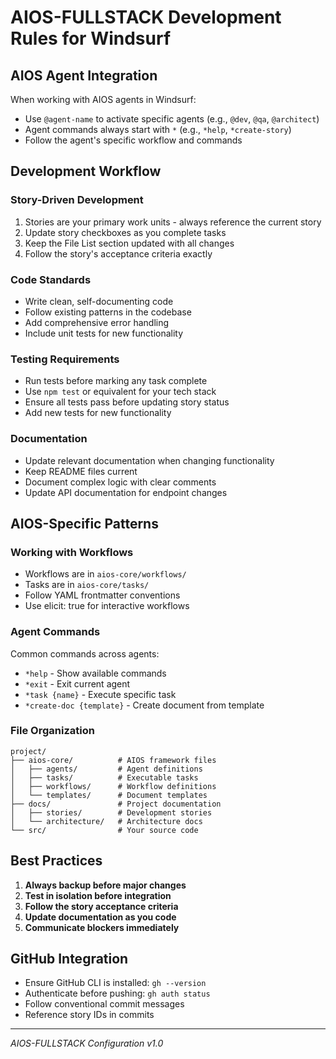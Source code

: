 # AIOS-FULLSTACK Development Rules for Windsurf

## AIOS Agent Integration

When working with AIOS agents in Windsurf:
- Use `@agent-name` to activate specific agents (e.g., `@dev`, `@qa`, `@architect`)
- Agent commands always start with `*` (e.g., `*help`, `*create-story`)
- Follow the agent's specific workflow and commands

## Development Workflow

### Story-Driven Development
1. Stories are your primary work units - always reference the current story
2. Update story checkboxes as you complete tasks
3. Keep the File List section updated with all changes
4. Follow the story's acceptance criteria exactly

### Code Standards
- Write clean, self-documenting code
- Follow existing patterns in the codebase
- Add comprehensive error handling
- Include unit tests for new functionality

### Testing Requirements
- Run tests before marking any task complete
- Use `npm test` or equivalent for your tech stack
- Ensure all tests pass before updating story status
- Add new tests for new functionality

### Documentation
- Update relevant documentation when changing functionality
- Keep README files current
- Document complex logic with clear comments
- Update API documentation for endpoint changes

## AIOS-Specific Patterns

### Working with Workflows
- Workflows are in `aios-core/workflows/`
- Tasks are in `aios-core/tasks/`
- Follow YAML frontmatter conventions
- Use elicit: true for interactive workflows

### Agent Commands
Common commands across agents:
- `*help` - Show available commands
- `*exit` - Exit current agent
- `*task {name}` - Execute specific task
- `*create-doc {template}` - Create document from template

### File Organization
```
project/
├── aios-core/          # AIOS framework files
│   ├── agents/         # Agent definitions
│   ├── tasks/          # Executable tasks
│   ├── workflows/      # Workflow definitions
│   └── templates/      # Document templates
├── docs/               # Project documentation
│   ├── stories/        # Development stories
│   └── architecture/   # Architecture docs
└── src/                # Your source code
```

## Best Practices

1. **Always backup before major changes**
2. **Test in isolation before integration**
3. **Follow the story acceptance criteria**
4. **Update documentation as you code**
5. **Communicate blockers immediately**

## GitHub Integration
- Ensure GitHub CLI is installed: `gh --version`
- Authenticate before pushing: `gh auth status`
- Follow conventional commit messages
- Reference story IDs in commits

---
*AIOS-FULLSTACK Configuration v1.0*